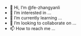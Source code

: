 - 👋 Hi, I’m @fe-zhangyanli
- 👀 I’m interested in ...
- 🌱 I’m currently learning ...
- 💞️ I’m looking to collaborate on ...
- 📫 How to reach me ...

<!---
fe-zhangyanli/fe-zhangyanli is a ✨ special ✨ repository because its `README.md` (this file) appears on your GitHub profile.
You can click the Preview link to take a look at your changes.
--->
